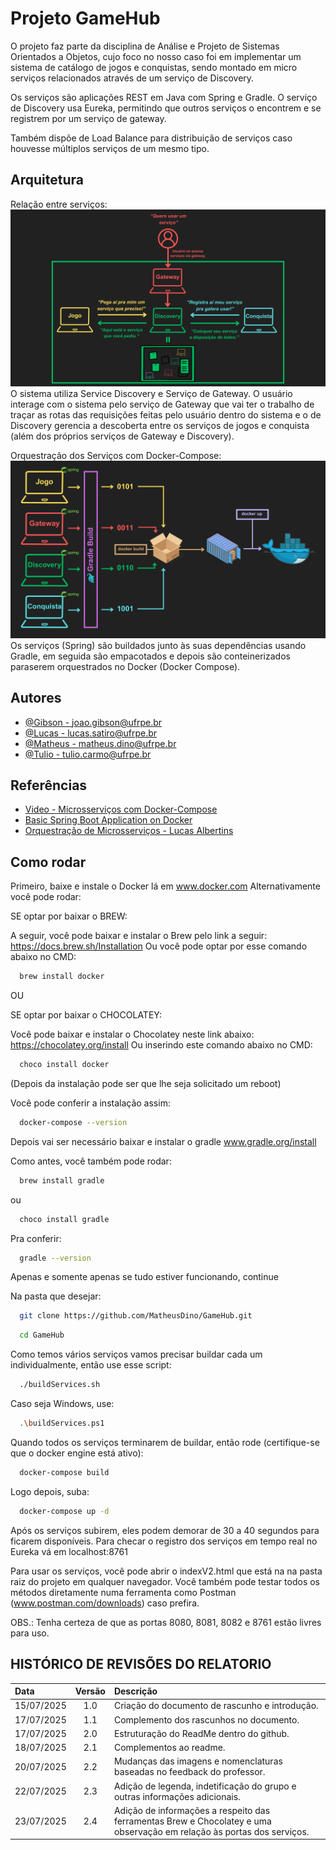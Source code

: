 
# Projeto GameHub

O projeto faz parte da disciplina de Análise e Projeto de Sistemas Orientados a Objetos, cujo foco no nosso caso foi em implementar um sistema de catálogo de jogos e conquistas, sendo montado em micro serviços relacionados através de um serviço de Discovery.

Os serviços são aplicações REST em Java com Spring e Gradle.
O serviço de Discovery usa Eureka, permitindo que outros serviços o encontrem e se registrem por um serviço de gateway.

Também dispõe de Load Balance para distribuição de serviços caso houvesse múltiplos serviços de um mesmo tipo.

## Arquitetura

Relação entre serviços: 
![Relação entre serviços](https://github.com/MatheusDino/GameHub/blob/DiscoveryFix/utilidades/ServicesArchitecture.png?raw=true "Service Architecture")
O sistema utiliza Service Discovery e Serviço de Gateway. O usuário interage com o sistema pelo serviço de Gateway que vai ter o trabalho de traçar as rotas das requisições feitas pelo usuário dentro do sistema e o de Discovery gerencia a descoberta entre os serviços de jogos e conquista (além dos próprios serviços de Gateway e Discovery).

Orquestração dos Serviços com Docker-Compose: 
![Orquestração dos Serviços com Docker-Compose](https://github.com/MatheusDino/GameHub/blob/DiscoveryFix/utilidades/ServicesOrchestration.png?raw=true "Service Orchestration")
Os serviços (Spring) são buildados junto às suas dependências usando Gradle, em seguida são empacotados e depois são conteinerizados paraserem orquestrados no Docker (Docker Compose).

## Autores

- [@Gibson - joao.gibson@ufrpe.br](https://www.github.com/StevensSteve)
- [@Lucas - lucas.satiro@ufrpe.br](https://www.github.com/durant35533)
- [@Matheus - matheus.dino@ufrpe.br](https://www.github.com/MatheusDino)
- [@Tulio - tulio.carmo@ufrpe.br](https://www.github.com/TulioEduardo12)

## Referências

 - [Video - Microsserviços com Docker-Compose](https://www.youtube.com/watch?v=5227tbCBv3o&authuser=0)
 - [Basic Spring Boot Application on Docker](https://www.codingshuttle.com/blogs/how-to-setup-docker-compose-for-a-basic-spring-boot-application/)
 - [Orquestração de Microsserviços - Lucas Albertins](https://github.com/lucasalbertins/microservices-spring-boot)


## Como rodar

Primeiro, baixe e instale o Docker lá em www.docker.com
Alternativamente você pode rodar:

SE optar por baixar o BREW:

A seguir, você pode baixar e instalar o Brew pelo link a seguir: 
https://docs.brew.sh/Installation
Ou você pode optar por esse comando abaixo no CMD:

```bash
  brew install docker
```

OU

SE optar por baixar o CHOCOLATEY: 

Você pode baixar e instalar o Chocolatey neste link abaixo:
https://chocolatey.org/install
Ou inserindo este comando abaixo no CMD: 

```bash
  choco install docker
```

(Depois da instalação pode ser que lhe seja solicitado um reboot)

Você pode conferir a instalação assim:

```bash
  docker-compose --version
```

Depois vai ser necessário baixar e instalar o gradle www.gradle.org/install

Como antes, você também pode rodar:

```bash
  brew install gradle
```

ou

```bash
  choco install gradle
```

Pra conferir:

```bash
  gradle --version
```

Apenas e somente apenas se tudo estiver funcionando, continue

Na pasta que desejar:

```bash
  git clone https://github.com/MatheusDino/GameHub.git
```
```bash
  cd GameHub
```

Como temos vários serviços vamos precisar buildar cada um individualmente, então use esse script:

```bash
  ./buildServices.sh
```

Caso seja Windows, use:

```bash
  .\buildServices.ps1
```

Quando todos os serviços terminarem de buildar, então rode (certifique-se que o docker engine está ativo):

```bash
  docker-compose build
```

Logo depois, suba:

```bash
  docker-compose up -d
```

Após os serviços subirem, eles podem demorar de 30 a 40 segundos para ficarem disponíveis. Para checar o registro dos serviços em tempo real no Eureka vá em localhost:8761

Para usar os serviços, você pode abrir o indexV2.html que está na na pasta raiz do projeto em qualquer navegador. Você também pode testar todos os métodos diretamente numa ferramenta como Postman (www.postman.com/downloads) caso prefira.

OBS.: Tenha certeza de que as portas 8080, 8081, 8082 e 8761 estão livres para uso. 


## HISTÓRICO DE REVISÕES DO RELATORIO

| Data  | Versão  | Descrição | 
| :------------- | :-------------: | :------------- |
| 15/07/2025 | 1.0  | Criação do documento de rascunho e introdução.|
| 17/07/2025 | 1.1  | Complemento dos rascunhos no documento. |
| 17/07/2025 | 2.0  | Estruturação do ReadMe dentro do github. |
| 18/07/2025 | 2.1  | Complementos ao readme. |
| 20/07/2025 | 2.2  | Mudanças das imagens e nomenclaturas baseadas no feedback do professor. |
| 22/07/2025 | 2.3  | Adição de legenda, indetificação do grupo e outras informações adicionais. |
| 23/07/2025 | 2.4  | Adição de informações a respeito das ferramentas Brew e Chocolatey e uma observação em relação às portas dos serviços. 








